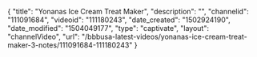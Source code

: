 {
    "title": "Yonanas Ice Cream Treat Maker",
    "description": "",
    "channelid": "111091684",
    "videoid": "111180243",
    "date_created": "1502924190",
    "date_modified": "1504049177",
    "type": "captivate",
    "layout": "channelVideo",
    "url": "\/bbbusa-latest-videos\/yonanas-ice-cream-treat-maker-3-notes\/111091684-111180243"
}